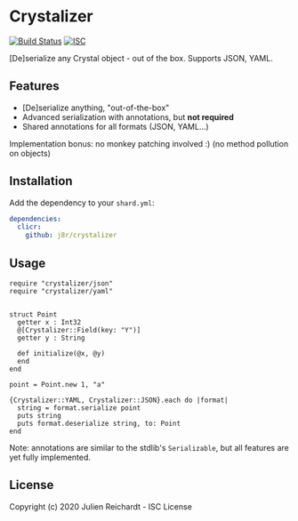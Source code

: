 # Crystalizer

[![Build Status](https://cloud.drone.io/api/badges/j8r/crystalizer/status.svg)](https://cloud.drone.io/j8r/crystalizer)
[![ISC](https://img.shields.io/badge/License-ISC-blue.svg?style=flat-square)](https://en.wikipedia.org/wiki/ISC_license)

[De]serialize any Crystal object - out of the box. Supports JSON, YAML.

## Features

- [De]serialize anything, "out-of-the-box"
- Advanced serialization with annotations, but **not required**
- Shared annotations for all formats (JSON, YAML...)

Implementation bonus: no monkey patching involved :) (no method pollution on objects)

## Installation

Add the dependency to your `shard.yml`:

```yaml
dependencies:
  clicr:
    github: j8r/crystalizer
```

## Usage

```crystal
require "crystalizer/json"
require "crystalizer/yaml"


struct Point
  getter x : Int32
  @[Crystalizer::Field(key: "Y")]
  getter y : String

  def initialize(@x, @y)
  end
end

point = Point.new 1, "a"

{Crystalizer::YAML, Crystalizer::JSON}.each do |format|
  string = format.serialize point
  puts string
  puts format.deserialize string, to: Point
end
```

Note: annotations are similar to the stdlib's `Serializable`, but all features are yet fully implemented.

## License

Copyright (c) 2020 Julien Reichardt - ISC License
